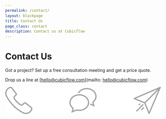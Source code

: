```yaml
---
permalink: /contact/
layout: blackpage
title: Contact Us
page_class: contact
description: Contact us at Cubicflow
---
```



# Contact Us

Got a project? Set up a free consultation meeting and get a price quote.

Drop us a line at [hello@cubicflow.com](mailto: hello@cubicflow.com)

<img src="/assets/img/calltoaction-icon.svg">
